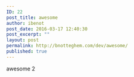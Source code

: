 ```yaml
---
ID: 22
post_title: awesome
author: ibenot
post_date: 2016-03-17 12:40:30
post_excerpt: ""
layout: post
permalink: http://bnotteghem.com/dev/awesome/
published: true
---
```

awesome 2